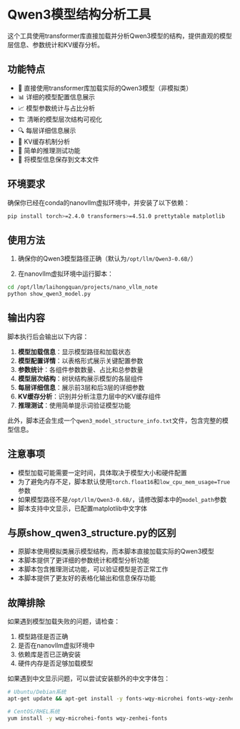 # Qwen3模型结构分析工具

这个工具使用transformer库直接加载并分析Qwen3模型的结构，提供直观的模型层信息、参数统计和KV缓存分析。

## 功能特点

- 🚀 直接使用transformer库加载实际的Qwen3模型（非模拟类）
- 📊 详细的模型配置信息展示
- 📈 模型参数统计与占比分析
- 🏗️ 清晰的模型层次结构可视化
- 🔍 每层详细信息展示
- 💾 KV缓存机制分析
- 🧪 简单的推理测试功能
- 💾 将模型信息保存到文本文件

## 环境要求

确保你已经在conda的nanovllm虚拟环境中，并安装了以下依赖：

```bash
pip install torch>=2.4.0 transformers>=4.51.0 prettytable matplotlib
```

## 使用方法

1. 确保你的Qwen3模型路径正确（默认为`/opt/llm/Qwen3-0.6B/`）

2. 在nanovllm虚拟环境中运行脚本：

```bash
cd /opt/llm/laihongquan/projects/nano_vllm_note
python show_qwen3_model.py
```

## 输出内容

脚本执行后会输出以下内容：

1. **模型加载信息**：显示模型路径和加载状态
2. **模型配置详情**：以表格形式展示关键配置参数
3. **参数统计**：各组件参数数量、占比和总参数量
4. **模型层次结构**：树状结构展示模型的各层组件
5. **每层详细信息**：展示前3层和后3层的详细参数
6. **KV缓存分析**：识别并分析注意力层中的KV缓存组件
7. **推理测试**：使用简单提示词验证模型功能

此外，脚本还会生成一个`qwen3_model_structure_info.txt`文件，包含完整的模型信息。

## 注意事项

- 模型加载可能需要一定时间，具体取决于模型大小和硬件配置
- 为了避免内存不足，脚本默认使用`torch.float16`和`low_cpu_mem_usage=True`参数
- 如果模型路径不是`/opt/llm/Qwen3-0.6B/`，请修改脚本中的`model_path`参数
- 脚本支持中文显示，已配置matplotlib中文字体

## 与原show_qwen3_structure.py的区别

- 原脚本使用模拟类展示模型结构，而本脚本直接加载实际的Qwen3模型
- 本脚本提供了更详细的参数统计和模型分析功能
- 本脚本包含推理测试功能，可以验证模型是否正常工作
- 本脚本提供了更友好的表格化输出和信息保存功能

## 故障排除

如果遇到模型加载失败的问题，请检查：

1. 模型路径是否正确
2. 是否在nanovllm虚拟环境中
3. 依赖库是否已正确安装
4. 硬件内存是否足够加载模型

如果遇到中文显示问题，可以尝试安装额外的中文字体包：

```bash
# Ubuntu/Debian系统
apt-get update && apt-get install -y fonts-wqy-microhei fonts-wqy-zenhei

# CentOS/RHEL系统
yum install -y wqy-microhei-fonts wqy-zenhei-fonts
```